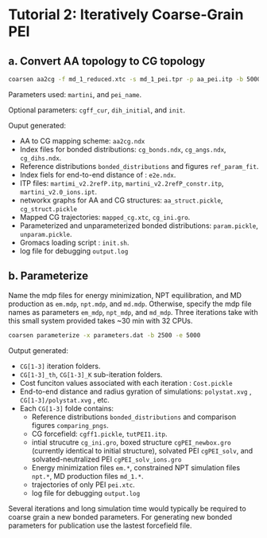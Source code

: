 # Tutorial 2: Iteratively Coarse-Grain PEI

## a. Convert AA topology to CG topology

```bash
coarsen aa2cg -f md_1_reduced.xtc -s md_1_pei.tpr -p aa_pei.itp -b 50000 -e 100000 -n aa2cg.ndx -o cgtopol.top -x parameters.dat 
```

Parameters used: `martini`, and `pei_name`. 

Optional parameters: `cgff_cur`, `dih_initial`, and `init`.


Ouput generated:
- AA to CG mapping scheme: `aa2cg.ndx`
- Index files for bonded distributions: `cg_bonds.ndx`, `cg_angs.ndx`, `cg_dihs.ndx`.
- Reference distributions `bonded_distributions` and figures `ref_param_fit`.
- Index fiels for end-to-end distance of : `e2e.ndx`.
- ITP files: `martimi_v2.2refP.itp`, `martini_v2.2refP_constr.itp`, `martini_v2.0_ions.ipt`.
- networkx graphs for AA and CG structures: `aa_struct.pickle`, `cg_struct.pickle`
- Mapped CG trajectories: `mapped_cg.xtc`, `cg_ini.gro`.
- Parameterized and unparameterized bonded distributions: `param.pickle`, `unparam.pickle`.
- Gromacs loading script : `init.sh`.
- log file for debugging `output.log` 


## b. Parameterize

Name the mdp files for energy minimization, NPT equilibration, and MD production as `em.mdp`, `npt.mdp`, and `md.mdp`. Otherwise,
specify the mdp file names as parameters `em_mdp`, `npt_mdp`, and `md_mdp`. Three iterations take with this small system provided 
takes ~30 min with 32 CPUs.


```bash
coarsen parameterize -x parameters.dat -b 2500 -e 5000
``` 

Output generated: 
- `CG[1-3]` iteration folders.
- `CG[1-3]_th`, `CG[1-3]_K` sub-iteration folders.
- Cost funciton values associated with each iteration : `Cost.pickle`
- End-to-end distance and radius gyration of simulations: `polystat.xvg` , `CG[1-3]/polystat.xvg` , etc.
- Each `CG[1-3]` folde contains:
    - Reference distributions `bonded_distributions` and comparison figures `comparing_pngs`.
    - CG forcefield: `cgff1.pickle`, `tutPEI1.itp`.
    - intial strucutre `cg_ini.gro`, boxed structure `cgPEI_newbox.gro` (currently identical to initial structure), solvated PEI `cgPEI_solv`, and solvated-neutralized PEI `cgPEI_solv_ions.gro`
    - Energy minimization files `em.*`, constrained NPT simulation files `npt.*`, MD production files `md_1.*`.
    - trajectories of only PEI `pei.xtc`. 
    - log file for debugging `output.log` 


Several iterations and long simulation time would typically be required to coarse grain a new bonded parameters. For generating new bonded parameters for publication use the lastest forcefield file.
